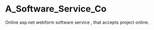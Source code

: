 A_Software_Service_Co
=====================

Online asp.net webform software service , that accepts project online.
